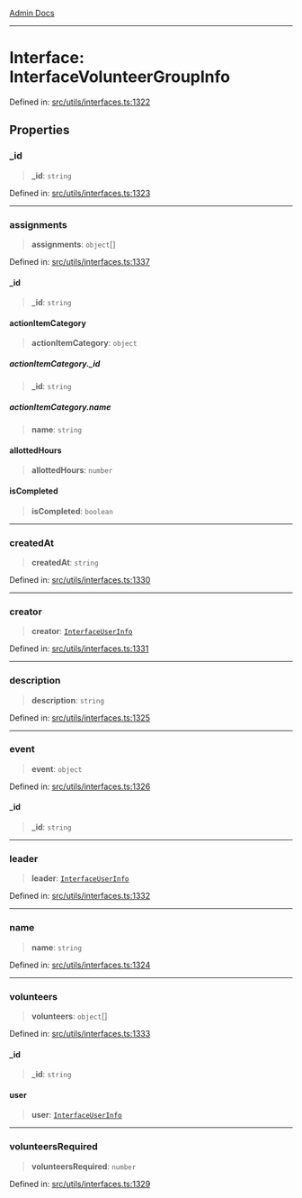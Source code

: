 [Admin Docs](/)

***

# Interface: InterfaceVolunteerGroupInfo

Defined in: [src/utils/interfaces.ts:1322](https://github.com/PalisadoesFoundation/talawa-admin/blob/main/src/utils/interfaces.ts#L1322)

## Properties

### \_id

> **\_id**: `string`

Defined in: [src/utils/interfaces.ts:1323](https://github.com/PalisadoesFoundation/talawa-admin/blob/main/src/utils/interfaces.ts#L1323)

***

### assignments

> **assignments**: `object`[]

Defined in: [src/utils/interfaces.ts:1337](https://github.com/PalisadoesFoundation/talawa-admin/blob/main/src/utils/interfaces.ts#L1337)

#### \_id

> **\_id**: `string`

#### actionItemCategory

> **actionItemCategory**: `object`

##### actionItemCategory.\_id

> **\_id**: `string`

##### actionItemCategory.name

> **name**: `string`

#### allottedHours

> **allottedHours**: `number`

#### isCompleted

> **isCompleted**: `boolean`

***

### createdAt

> **createdAt**: `string`

Defined in: [src/utils/interfaces.ts:1330](https://github.com/PalisadoesFoundation/talawa-admin/blob/main/src/utils/interfaces.ts#L1330)

***

### creator

> **creator**: [`InterfaceUserInfo`](InterfaceUserInfo.md)

Defined in: [src/utils/interfaces.ts:1331](https://github.com/PalisadoesFoundation/talawa-admin/blob/main/src/utils/interfaces.ts#L1331)

***

### description

> **description**: `string`

Defined in: [src/utils/interfaces.ts:1325](https://github.com/PalisadoesFoundation/talawa-admin/blob/main/src/utils/interfaces.ts#L1325)

***

### event

> **event**: `object`

Defined in: [src/utils/interfaces.ts:1326](https://github.com/PalisadoesFoundation/talawa-admin/blob/main/src/utils/interfaces.ts#L1326)

#### \_id

> **\_id**: `string`

***

### leader

> **leader**: [`InterfaceUserInfo`](InterfaceUserInfo.md)

Defined in: [src/utils/interfaces.ts:1332](https://github.com/PalisadoesFoundation/talawa-admin/blob/main/src/utils/interfaces.ts#L1332)

***

### name

> **name**: `string`

Defined in: [src/utils/interfaces.ts:1324](https://github.com/PalisadoesFoundation/talawa-admin/blob/main/src/utils/interfaces.ts#L1324)

***

### volunteers

> **volunteers**: `object`[]

Defined in: [src/utils/interfaces.ts:1333](https://github.com/PalisadoesFoundation/talawa-admin/blob/main/src/utils/interfaces.ts#L1333)

#### \_id

> **\_id**: `string`

#### user

> **user**: [`InterfaceUserInfo`](InterfaceUserInfo.md)

***

### volunteersRequired

> **volunteersRequired**: `number`

Defined in: [src/utils/interfaces.ts:1329](https://github.com/PalisadoesFoundation/talawa-admin/blob/main/src/utils/interfaces.ts#L1329)
